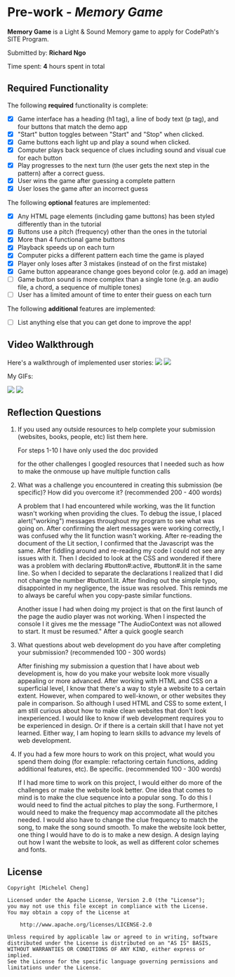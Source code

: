 # Pre-work - _Memory Game_

**Memory Game** is a Light & Sound Memory game to apply for CodePath's SITE Program.

Submitted by: **Richard Ngo**

Time spent: **4** hours spent in total

## Required Functionality

The following **required** functionality is complete:

- [x] Game interface has a heading (h1 tag), a line of body text (p tag), and four buttons that match the demo app
- [x] "Start" button toggles between "Start" and "Stop" when clicked.
- [x] Game buttons each light up and play a sound when clicked.
- [x] Computer plays back sequence of clues including sound and visual cue for each button
- [x] Play progresses to the next turn (the user gets the next step in the pattern) after a correct guess.
- [x] User wins the game after guessing a complete pattern
- [x] User loses the game after an incorrect guess

The following **optional** features are implemented:

- [x] Any HTML page elements (including game buttons) has been styled differently than in the tutorial
- [x] Buttons use a pitch (frequency) other than the ones in the tutorial
- [x] More than 4 functional game buttons
- [x] Playback speeds up on each turn
- [x] Computer picks a different pattern each time the game is played
- [x] Player only loses after 3 mistakes (instead of on the first mistake)
- [x] Game button appearance change goes beyond color (e.g. add an image)
- [ ] Game button sound is more complex than a single tone (e.g. an audio file, a chord, a sequence of multiple tones)
- [ ] User has a limited amount of time to enter their guess on each turn

The following **additional** features are implemented:

- [ ] List anything else that you can get done to improve the app!

## Video Walkthrough

Here's a walkthrough of implemented user stories:
![](https://i.imgur.com/YYhqx08.gif)
![](https://i.imgur.com/LCkq0Vn.gif)

My GIFs:

![](https://i.imgur.com/CqvRWzJ.gif)
![](https://i.imgur.com/PoBGJQl.gif)

## Reflection Questions

1. If you used any outside resources to help complete your submission (websites, books, people, etc) list them here.

   For steps 1-10 I have only used the doc provided

   for the other challenges I googled resources that I needed such as how to make the onmouse up have multiple function calls

2. What was a challenge you encountered in creating this submission (be specific)? How did you overcome it? (recommended 200 - 400 words)

   A problem that I had encountered while working, was the lit function wasn't working when providing the clues. To debug the issue, I placed alert("working") messages throughout my program to see what was going on. After confirming the alert messages were working correctly, I was confused why the lit function wasn't working. After re-reading the document of the Lit section, I confirmed that the Javascript was the same. After fiddling around and re-reading my code I could not see any issues with it. Then I decided to look at the CSS and wondered if there was a problem with declaring #button#:active, #button#.lit in the same line. So when I decided to separate the declarations I realized that I did not change the number #button1.lit. After finding out the simple typo, disappointed in my negligence, the issue was resolved. This reminds me to always be careful when you copy-paste similar functions.

   Another issue I had when doing my project is that on the first launch of the page the audio player was not working. When I inspected the console I it gives me the message "The AudioContext was not allowed to start. It must be resumed." After a quick google search

3. What questions about web development do you have after completing your submission? (recommended 100 - 300 words)

   After finishing my submission a question that I have about web development is, how do you make your website look more visually appealing or more advanced. After working with HTML and CSS on a superficial level, I know that there's a way to style a website to a certain extent. However, when compared to well-known, or other websites they pale in comparison. So although I used HTML and CSS to some extent, I am still curious about how to make clean websites that don't look inexperienced. I would like to know if web development requires you to be experienced in design. Or if there is a certain skill that I have not yet learned. Either way, I am hoping to learn skills to advance my levels of web development.

4) If you had a few more hours to work on this project, what would you spend them doing (for example: refactoring certain functions, adding additional features, etc). Be specific. (recommended 100 - 300 words)

   If I had more time to work on this project, I would either do more of the challenges or make the website look better. One idea that comes to mind is to make the clue sequence into a popular song. To do this I would need to find the actual pitches to play the song. Furthermore, I would need to make the frequency map accommodate all the pitches needed. I would also have to change the clue frequency to match the song, to make the song sound smooth. To make the website look better, one thing I would have to do is to make a new design. A design laying out how I want the website to look, as well as different color schemes and fonts.

## License

    Copyright [Michelel Cheng]

    Licensed under the Apache License, Version 2.0 (the "License");
    you may not use this file except in compliance with the License.
    You may obtain a copy of the License at

        http://www.apache.org/licenses/LICENSE-2.0

    Unless required by applicable law or agreed to in writing, software
    distributed under the License is distributed on an "AS IS" BASIS,
    WITHOUT WARRANTIES OR CONDITIONS OF ANY KIND, either express or implied.
    See the License for the specific language governing permissions and
    limitations under the License.
